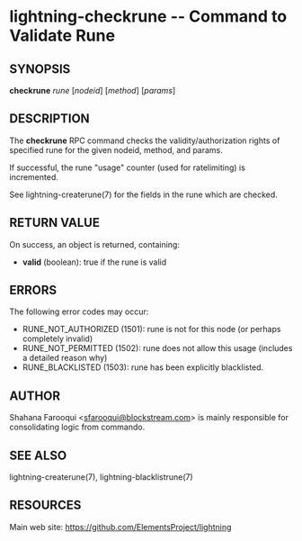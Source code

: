 lightning-checkrune -- Command to Validate Rune
================================================

SYNOPSIS
--------

**checkrune** *rune* [*nodeid*] [*method*] [*params*]

DESCRIPTION
-----------

The **checkrune** RPC command checks the validity/authorization rights of specified rune for the given nodeid, method, and params.

If successful, the rune "usage" counter (used for ratelimiting) is incremented.

See lightning-createrune(7) for the fields in the rune which are checked.

RETURN VALUE
------------

[comment]: # (GENERATE-FROM-SCHEMA-START)
On success, an object is returned, containing:

- **valid** (boolean): true if the rune is valid

[comment]: # (GENERATE-FROM-SCHEMA-END)

ERRORS
------

The following error codes may occur:

- RUNE\_NOT\_AUTHORIZED (1501): rune is not for this node (or perhaps completely invalid)
- RUNE\_NOT\_PERMITTED (1502): rune does not allow this usage (includes a detailed reason why)
- RUNE\_BLACKLISTED (1503): rune has been explicitly blacklisted.

AUTHOR
------

Shahana Farooqui <<sfarooqui@blockstream.com>> is mainly responsible for consolidating logic from commando.

SEE ALSO
--------

lightning-createrune(7), lightning-blacklistrune(7)

RESOURCES
---------

Main web site: <https://github.com/ElementsProject/lightning>

[comment]: # ( SHA256STAMP:977acf366f8fde1411f2c78d072b34b38b456e95381a6bce8fe6855a2d91434a)
